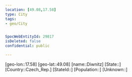 ```yaml
---
location: [49.08,17.58]
type: City
tags:
- geo/City


SpocWebEntityId: 29817
isDeleted: false
confidential: public

---
```

[geo-lon::17.58]
[geo-lat::49.08]
[name::Diwnitz]
[State::]
[Country::Czech_Rep.]
[StateId::]
[Population::]
[Unknown::]

